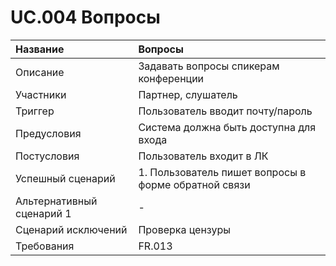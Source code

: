 # UC.004 Вопросы
<!-- Подробное описание сценария использования системы с привязкой к ролям участников и задействованным бизнес-сущностям 
https://confluence.mts.ru/pages/viewpage.action?pageId=375782119 
-->
| Название | Вопросы  |
|:---------------------------|:------|
| Описание | Задавать вопросы спикерам конференции |
| Участники | Партнер, слушатель |
| Триггер | Пользователь вводит почту/пароль |
| Предусловия | Система должна быть доступна для входа |
| Постусловия | Пользователь  входит в ЛК |
| Успешный сценарий | 1. Пользователь пишет вопросы в форме обратной связи |
| Альтернативный сценарий 1 | - |
| Сценарий исключений | Проверка цензуры |
| Требования | FR.013 |
